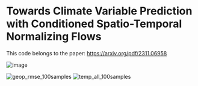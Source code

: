 # Towards Climate Variable Prediction with Conditioned Spatio-Temporal Normalizing Flows

This code belongs to the paper: https://arxiv.org/pdf/2311.06958

![image](https://github.com/user-attachments/assets/ea11db7f-7eb2-4e63-8da0-f8af05a95c90)


![geop_rmse_100samples](https://github.com/christina-winkler/climsim_ds/assets/33231216/9e531af3-c474-45e4-8cdb-9af5fe1ea868)
![temp_all_100samples](https://github.com/christina-winkler/climsim_ds/assets/33231216/415ce93d-93af-4ba0-8700-7a73464c03a5)
